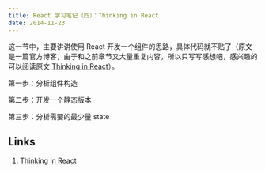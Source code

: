 ```yaml
---
title: React 学习笔记（四）：Thinking in React
date: 2014-11-23
---
```


这一节中，主要讲讲使用 React 开发一个组件的思路，具体代码就不贴了（原文是一篇官方博客，由于和之前章节又大量重复内容，所以只写写感想吧，感兴趣的可以阅读原文 [Thinking in React]）。

第一步：分析组件构造

第二步：开发一个静态版本

第三步：分析需要的最少量 state


Links
---

1. [Thinking in React]

[Thinking in React]: http://facebook.github.io/react/docs/thinking-in-react.html